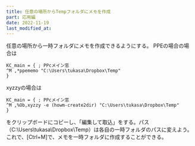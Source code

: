 ```yaml
---
title: 任意の場所からTempフォルダにメモを作成
part: 応用編
date: 2022-11-19
last_modified_at: 
---
```


任意の場所から一時フォルダにメモを作成できるようにする。
PPEの場合の場合は

```text
KC_main = { ; PPcメイン窓
^M ,*ppememo "C:\Users\tukasa\Dropbox\Temp"
}
```

xyzzyの場合は

```text
KC_main = { ; PPcメイン窓
^M ,%Ob,xyzzy -e (howm-create2dir) "C:\Users\tukasa\Dropbox\Temp"
}
```

をクリップボードにコピーし、「編集して取込」をする。パス（C:\Users\tukasa\Dropbox\Temp）は各自の一時フォルダのパスに変えよう。
これで、[Ctrl+M]で、メモを一時フォルダに作成することができる。
